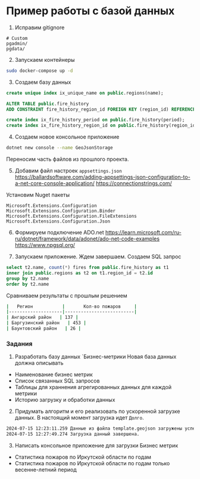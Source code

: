 # Пример работы с базой данных

1. Исправим gitignore
```
# Custom
pgadmin/
pgdata/
```

2. Запускаем контейнеры
```bash
sudo docker-compose up -d
```

3. Создаем базу данных
```sql
create unique index ix_unique_name on public.regions(name);

ALTER TABLE public.fire_history
ADD CONSTRAINT fire_history_region_id FOREIGN KEY (region_id) REFERENCES public.reqions (id);

create index ix_fire_history_period on public.fire_history(period);
create index ix_fire_history_region_id on public.fire_history(region_id);
```

4. Создаем новое консольное приложение
```bash
dotnet new console --name GeoJsonStorage
```
Переносим часть файлов из прошлого проекта.


5. Добавим файл настроек `appsettings.json`
https://ballardsoftware.com/adding-appsettings-json-configuration-to-a-net-core-console-application/
https://connectionstrings.com/

Установим Nuget пакеты
```
Microsoft.Extensions.Configuration
Microsoft.Extensions.Configuration.Binder
Microsoft.Extensions.Configuration.FileExtensions
Microsoft.Extensions.Configuration.Json
```

6. Формируем подключение ADO.net
https://learn.microsoft.com/ru-ru/dotnet/framework/data/adonet/ado-net-code-examples
https://www.npgsql.org/


7. Запускаем приложение. Ждем завершаем. Создаем SQL запрос
```sql
select t2.name, count(*) fires from public.fire_history as t1
inner join public.regions as t2 on t1.region_id = t2.id
group by t2.name
order by t2.name
```

Сравниваем результаты с прошлым решением

```bash
|   Регион           |       Кол-во пожаров     |
|--------------------|--------------------------|
| Ангарский район   | 137 |
| Баргузинский район   | 453 |
| Баунтовский район   | 26 |
```



### Задания

1. Разработать базу данных `Бизнес-метрики  Новая база данных должна описывать
- Наименование бизнес метрик
- Список связанных SQL запросов
- Таблицы для храннения агрегированных данных для каждой метрики
- Историю загрузку и обработки данных 


2. Придумать алгоритм и его реализовать по ускоренной загрузке данных. В настоящий момент загрузка идет `Долго`.
```bash
2024-07-15 12:23:11.259 Данные из файла template.geojson загружены успешно.
2024-07-15 12:27:49.274 Загрузка данный завершена.
```

3. Написать консольное приложение для загрузки Бизнес метрик
- Статистика пожаров по Иркутской области по годам
- Статистика пожаров по Иркутской области по годам только весенне-летний период





